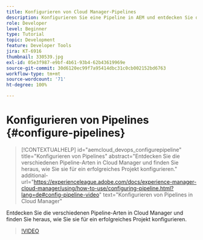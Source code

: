 ```yaml
---
title: Konfigurieren von Cloud Manager-Pipelines
description: Konfigurieren Sie eine Pipeline in AEM und entdecken Sie die verschiedenen Pipeline-Arten.
role: Developer
level: Beginner
type: Tutorial
topic: Development
feature: Developer Tools
jira: KT-6916
thumbnail: 330539.jpg
exl-id: 05e3f987-e9bf-4b61-93b4-62b43619969e
source-git-commit: 30d6120ec99f7a95414dbc31c0cb002152bd6763
workflow-type: tm+mt
source-wordcount: '71'
ht-degree: 100%

---
```


# Konfigurieren von Pipelines {#configure-pipelines}

>[!CONTEXTUALHELP]
>id="aemcloud_devops_configurepipeline"
>title="Konfigurieren von Pipelines"
>abstract="Entdecken Sie die verschiedenen Pipeline-Arten in Cloud Manager und finden Sie heraus, wie Sie sie für ein erfolgreiches Projekt konfigurieren."
>additional-url="https://experienceleague.adobe.com/docs/experience-manager-cloud-manager/using/how-to-use/configuring-pipeline.html?lang=de#config-pipeline-video" text="Konfigurieren von Pipelines in Cloud Manager"

Entdecken Sie die verschiedenen Pipeline-Arten in Cloud Manager und finden Sie heraus, wie Sie sie für ein erfolgreiches Projekt konfigurieren.

>[!VIDEO](https://video.tv.adobe.com/v/330539?quality=12&learn=on)
